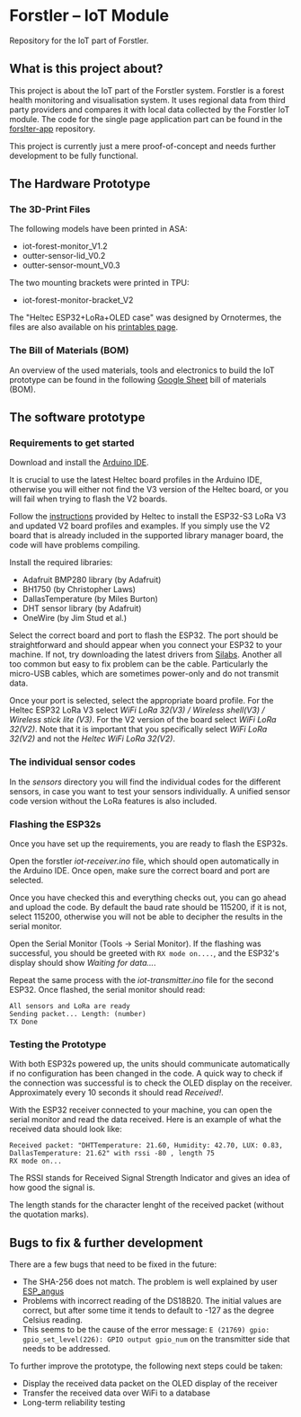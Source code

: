 # Forstler – IoT Module

Repository for the IoT part of Forstler.

## What is this project about?

This project is about the IoT part of the Forstler system. Forstler is a forest health monitoring and visualisation system. It uses regional data from third party providers and compares it with local data collected by the Forstler IoT module. The code for the single page application part can be found in the [forslter-app](https://github.com/n3ur0mancer/forstler-app) repository.

This project is currently just a mere proof-of-concept and needs further development to be fully functional.

## The Hardware Prototype

### The 3D-Print Files

The following models have been printed in ASA:

- iot-forest-monitor_V1.2
- outter-sensor-lid_V0.2
- outter-sensor-mount_V0.3

The two mounting brackets were printed in TPU:

- iot-forest-monitor-bracket_V2

The "Heltec ESP32+LoRa+OLED case" was designed by Ornotermes, the files are also available on his [printables page](https://www.printables.com/model/78782-heltec-esp32loraoled-case).

### The Bill of Materials (BOM)

An overview of the used materials, tools and electronics to build the IoT prototype can be found in the following [Google Sheet](https://docs.google.com/spreadsheets/d/1dz7JD1OWfYzz5f2v8qW8TEdJs5A8Jh1jVMu9EAY6Yb4/edit?usp=sharing) bill of materials (BOM).

## The software prototype

### Requirements to get started

Download and install the [Arduino IDE](https://www.arduino.cc/en/software/).

It is crucial to use the latest Heltec board profiles in the Arduino IDE, otherwise you will either not find the V3 version of the Heltec board, or you will fail when trying to flash the V2 boards.

Follow the [instructions](https://docs.heltec.org/en/node/esp32/quick_start.html#via-arduino-board-manager) provided by Heltec to install the ESP32-S3 LoRa V3 and updated V2 board profiles and examples. If you simply use the V2 board that is already included in the supported library manager board, the code will have problems compiling.

Install the required libraries:

- Adafruit BMP280 library (by Adafruit)
- BH1750 (by Christopher Laws)
- DallasTemperature (by Miles Burton)
- DHT sensor library (by Adafruit)
- OneWire (by Jim Stud et al.)

Select the correct board and port to flash the ESP32. The port should be straightforward and should appear when you connect your ESP32 to your machine. If not, try downloading the latest drivers from [Silabs](https://www.silabs.com/developers/usb-to-uart-bridge-vcp-drivers). Another all too common but easy to fix problem can be the cable. Particularly the micro-USB cables, which are sometimes power-only and do not transmit data.

Once your port is selected, select the appropriate board profile. For the Heltec ESP32 LoRa V3 select _WiFi LoRa 32(V3) / Wireless shell(V3) / Wireless stick lite (V3)_. For the V2 version of the board select _WiFi LoRa 32(V2)_. Note that it is important that you specifically select _WiFi LoRa 32(V2)_ and not the _Heltec WiFi LoRa 32(V2)_.

### The individual sensor codes

In the _sensors_ directory you will find the individual codes for the different sensors, in case you want to test your sensors individually. A unified sensor code version without the LoRa features is also included.

### Flashing the ESP32s

Once you have set up the requirements, you are ready to flash the ESP32s.

Open the forstler _iot-receiver.ino_ file, which should open automatically in the Arduino IDE. Once open, make sure the correct board and port are selected.

Once you have checked this and everything checks out, you can go ahead and upload the code. By default the baud rate should be 115200, if it is not, select 115200, otherwise you will not be able to decipher the results in the serial monitor.

Open the Serial Monitor (Tools -> Serial Monitor). If the flashing was successful, you should be greeted with `RX mode on....`, and the ESP32's display should show _Waiting for data..._.

Repeat the same process with the _iot-transmitter.ino_ file for the second ESP32. Once flashed, the serial monitor should read:

```
All sensors and LoRa are ready
Sending packet... Length: (number)
TX Done
```

### Testing the Prototype

With both ESP32s powered up, the units should communicate automatically if no configuration has been changed in the code. A quick way to check if the connection was successful is to check the OLED display on the receiver. Approximately every 10 seconds it should read _Received!_.

With the ESP32 receiver connected to your machine, you can open the serial monitor and read the data received. Here is an example of what the received data should look like:

```
Received packet: "DHTTemperature: 21.60, Humidity: 42.70, LUX: 0.83, DallasTemperature: 21.62" with rssi -80 , length 75
RX mode on...
```

The RSSI stands for Received Signal Strength Indicator and gives an idea of how good the signal is.

The length stands for the character lenght of the received packet (without the quotation marks).

## Bugs to fix & further development

There are a few bugs that need to be fixed in the future:

- The SHA-256 does not match. The problem is well explained by user [ESP_angus](https://www.esp32.com/viewtopic.php?t=10143)
- Problems with incorrect reading of the DS18B20. The initial values are correct, but after some time it tends to default to -127 as the degree Celsius reading.
- This seems to be the cause of the error message: `E (21769) gpio: gpio_set_level(226): GPIO output gpio_num` on the transmitter side that needs to be addressed.

To further improve the prototype, the following next steps could be taken:

- Display the received data packet on the OLED display of the receiver
- Transfer the received data over WiFi to a database
- Long-term reliability testing
